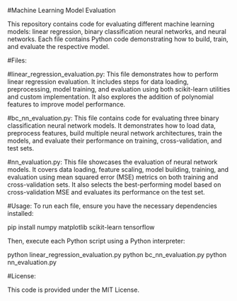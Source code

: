 #Machine Learning Model Evaluation

This repository contains code for evaluating different machine learning models: linear regression, binary classification neural networks, and neural networks. Each file contains Python code demonstrating how to build, train, and evaluate the respective model.

#Files:

#linear_regression_evaluation.py: This file demonstrates how to perform linear regression evaluation. It includes steps for data loading, preprocessing, model training, and evaluation using both scikit-learn utilities and custom implementation. It also explores the addition of polynomial features to improve model performance.

#bc_nn_evaluation.py: This file contains code for evaluating three binary classification neural network models. It demonstrates how to load data, preprocess features, build multiple neural network architectures, train the models, and evaluate their performance on training, cross-validation, and test sets.

#nn_evaluation.py: This file showcases the evaluation of neural network models. It covers data loading, feature scaling, model building, training, and evaluation using mean squared error (MSE) metrics on both training and cross-validation sets. It also selects the best-performing model based on cross-validation MSE and evaluates its performance on the test set.

#Usage:
To run each file, ensure you have the necessary dependencies installed:

pip install numpy matplotlib scikit-learn tensorflow

Then, execute each Python script using a Python interpreter:

python linear_regression_evaluation.py
python bc_nn_evaluation.py
python nn_evaluation.py

#License:

This code is provided under the MIT License.

